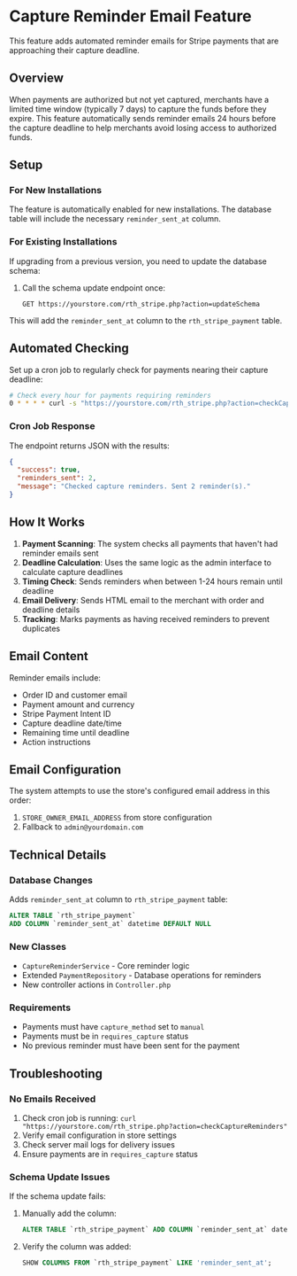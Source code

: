 # Capture Reminder Email Feature

This feature adds automated reminder emails for Stripe payments that are approaching their capture deadline.

## Overview

When payments are authorized but not yet captured, merchants have a limited time window (typically 7 days) to capture the funds before they expire. This feature automatically sends reminder emails 24 hours before the capture deadline to help merchants avoid losing access to authorized funds.

## Setup

### For New Installations

The feature is automatically enabled for new installations. The database table will include the necessary `reminder_sent_at` column.

### For Existing Installations  

If upgrading from a previous version, you need to update the database schema:

1. Call the schema update endpoint once:
   ```
   GET https://yourstore.com/rth_stripe.php?action=updateSchema
   ```

This will add the `reminder_sent_at` column to the `rth_stripe_payment` table.

## Automated Checking

Set up a cron job to regularly check for payments nearing their capture deadline:

```bash
# Check every hour for payments requiring reminders
0 * * * * curl -s "https://yourstore.com/rth_stripe.php?action=checkCaptureReminders"
```

### Cron Job Response

The endpoint returns JSON with the results:

```json
{
  "success": true,
  "reminders_sent": 2,
  "message": "Checked capture reminders. Sent 2 reminder(s)."
}
```

## How It Works

1. **Payment Scanning**: The system checks all payments that haven't had reminder emails sent
2. **Deadline Calculation**: Uses the same logic as the admin interface to calculate capture deadlines
3. **Timing Check**: Sends reminders when between 1-24 hours remain until deadline
4. **Email Delivery**: Sends HTML email to the merchant with order and deadline details
5. **Tracking**: Marks payments as having received reminders to prevent duplicates

## Email Content

Reminder emails include:
- Order ID and customer email
- Payment amount and currency
- Stripe Payment Intent ID
- Capture deadline date/time
- Remaining time until deadline
- Action instructions

## Email Configuration

The system attempts to use the store's configured email address in this order:
1. `STORE_OWNER_EMAIL_ADDRESS` from store configuration
2. Fallback to `admin@yourdomain.com`

## Technical Details

### Database Changes

Adds `reminder_sent_at` column to `rth_stripe_payment` table:
```sql
ALTER TABLE `rth_stripe_payment` 
ADD COLUMN `reminder_sent_at` datetime DEFAULT NULL
```

### New Classes

- `CaptureReminderService` - Core reminder logic
- Extended `PaymentRepository` - Database operations for reminders
- New controller actions in `Controller.php`

### Requirements

- Payments must have `capture_method` set to `manual`
- Payments must be in `requires_capture` status
- No previous reminder must have been sent for the payment

## Troubleshooting

### No Emails Received

1. Check cron job is running: `curl "https://yourstore.com/rth_stripe.php?action=checkCaptureReminders"`
2. Verify email configuration in store settings
3. Check server mail logs for delivery issues
4. Ensure payments are in `requires_capture` status

### Schema Update Issues

If the schema update fails:
1. Manually add the column:
   ```sql
   ALTER TABLE `rth_stripe_payment` ADD COLUMN `reminder_sent_at` datetime DEFAULT NULL;
   ```
2. Verify the column was added:
   ```sql
   SHOW COLUMNS FROM `rth_stripe_payment` LIKE 'reminder_sent_at';
   ```